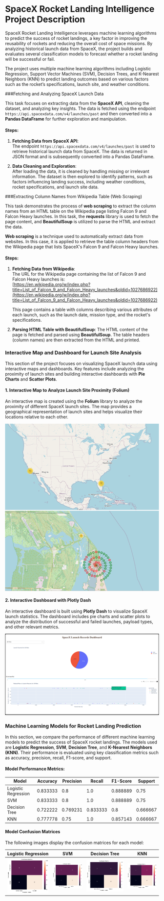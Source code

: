 # SpaceX Rocket Landing Intelligence Project Description

SpaceX Rocket Landing Intelligence leverages machine learning algorithms to predict the success of rocket landings, a key factor in improving the reusability of rockets and reducing the overall cost of space missions. By analyzing historical launch data from SpaceX, the project builds and evaluates several classification models to forecast whether a rocket landing will be successful or fail.

The project uses multiple machine learning algorithms including Logistic Regression, Support Vector Machines (SVM), Decision Trees, and K-Nearest Neighbors (KNN) to predict landing outcomes based on various factors such as the rocket’s specifications, launch site, and weather conditions.

###Fetching and Analyzing SpaceX Launch Data

This task focuses on extracting data from the **SpaceX API**, cleaning the dataset, and analyzing key insights. The data is fetched using the endpoint `https://api.spacexdata.com/v4/launches/past` and then converted into a **Pandas DataFrame** for further exploration and manipulation.

#### Steps:
1. **Fetching Data from SpaceX API**:  
   The endpoint `https://api.spacexdata.com/v4/launches/past` is used to retrieve historical launch data from SpaceX. The data is returned in JSON format and is subsequently converted into a Pandas DataFrame.

2. **Data Cleaning and Exploration**:  
   After loading the data, it is cleaned by handling missing or irrelevant information. The dataset is then explored to identify patterns, such as factors influencing landing success, including weather conditions, rocket specifications, and launch site data.

###Extracting Column Names from Wikipedia Table (Web Scraping)

This task demonstrates the process of **web scraping** to extract the column names from an HTML table on the Wikipedia page listing Falcon 9 and Falcon Heavy launches. In this task, the **requests** library is used to fetch the page content, and **BeautifulSoup** is utilized to parse the HTML and extract the data.

**Web scraping** is a technique used to automatically extract data from websites. In this case, it is applied to retrieve the table column headers from the Wikipedia page that lists SpaceX's Falcon 9 and Falcon Heavy launches.

#### Steps:
1. **Fetching Data from Wikipedia**:  
   The URL for the Wikipedia page containing the list of Falcon 9 and Falcon Heavy launches is:  
   [https://en.wikipedia.org/w/index.php?title=List_of_Falcon_9_and_Falcon_Heavy_launches&oldid=1027686922](https://en.wikipedia.org/w/index.php?title=List_of_Falcon_9_and_Falcon_Heavy_launches&oldid=1027686922)  

   This page contains a table with columns describing various attributes of each launch, such as the launch date, mission type, and the rocket's specifications.

2. **Parsing HTML Table with BeautifulSoup**:
   The HTML content of the page is fetched and parsed using **BeautifulSoup**. The table headers (column names) are then extracted from the HTML and printed.

### Interactive Map and Dashboard for Launch Site Analysis

This section of the project focuses on visualizing SpaceX launch data using interactive maps and dashboards. Key features include analyzing the proximity of launch sites and building interactive dashboards with **Pie Charts** and **Scatter Plots**.

#### 1. **Interactive Map to Analyze Launch Site Proximity (Folium)**

An interactive map is created using the **Folium** library to analyze the proximity of different SpaceX launch sites. The map provides a geographical representation of launch sites and helps visualize their locations relative to each other.

![Launch Site Proximity](images/launch_sites.png)
![Launch Success and Failure](images/succuess_and_failed.png)

#### 2. **Interactive Dashboard with Plotly Dash**

An interactive dashboard is built using **Plotly Dash** to visualize SpaceX launch statistics. The dashboard includes pie charts and scatter plots to analyze the distribution of successful and failed launches, payload types, and other relevant metrics.

![Web Dashboard](images/web_dash_board.png)

### Machine Learning Models for Rocket Landing Prediction

In this section, we compare the performance of different machine learning models to predict the success of SpaceX rocket landings. The models used are **Logistic Regression**, **SVM**, **Decision Tree**, and **K-Nearest Neighbors (KNN)**. Their performance is evaluated using key classification metrics such as accuracy, precision, recall, F1-score, and support.

#### Model Performance Metrics:

| Model            | Accuracy | Precision | Recall | F1-Score | Support |
|------------------|----------|-----------|--------|----------|---------|
| Logistic Regression | 0.833333 | 0.8       | 1.0    | 0.888889 | 0.75    |
| SVM               | 0.833333 | 0.8       | 1.0    | 0.888889 | 0.75    |
| Decision Tree     | 0.722222 | 0.769231  | 0.833333 | 0.8    | 0.666667 |
| KNN               | 0.777778 | 0.75      | 1.0    | 0.857143 | 0.666667 |

#### Model Confusion Matrices

The following images display the confusion matrices for each model:

| Logistic Regression | SVM | Decision Tree | KNN |
|---------------------|-----|---------------|-----|
| ![Logistic Regression Confusion Matrix](images/cm_logistic_regression.png) | ![SVM Confusion Matrix](images/cm_svm.png) | ![Decision Tree Confusion Matrix](images/cm_decision_tree.png) | ![KNN Confusion Matrix](images/cm_knn.png) |




   
